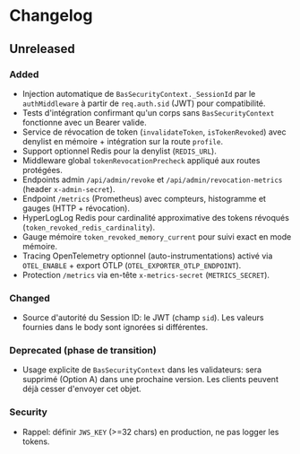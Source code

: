 # Changelog

## Unreleased
### Added
- Injection automatique de `BasSecurityContext._SessionId` par le `authMiddleware` à partir de `req.auth.sid` (JWT) pour compatibilité.
- Tests d'intégration confirmant qu'un corps sans `BasSecurityContext` fonctionne avec un Bearer valide.
- Service de révocation de token (`invalidateToken`, `isTokenRevoked`) avec denylist en mémoire + intégration sur la route `profile`.
 - Support optionnel Redis pour la denylist (`REDIS_URL`).
 - Middleware global `tokenRevocationPrecheck` appliqué aux routes protégées.
 - Endpoints admin `/api/admin/revoke` et `/api/admin/revocation-metrics` (header `x-admin-secret`).
 - Endpoint `/metrics` (Prometheus) avec compteurs, histogramme et gauges (HTTP + révocation).
 - HyperLogLog Redis pour cardinalité approximative des tokens révoqués (`token_revoked_redis_cardinality`).
 - Gauge mémoire `token_revoked_memory_current` pour suivi exact en mode mémoire.
 - Tracing OpenTelemetry optionnel (auto-instrumentations) activé via `OTEL_ENABLE` + export OTLP (`OTEL_EXPORTER_OTLP_ENDPOINT`).
 - Protection `/metrics` via en-tête `x-metrics-secret` (`METRICS_SECRET`).

### Changed
- Source d'autorité du Session ID: le JWT (champ `sid`). Les valeurs fournies dans le body sont ignorées si différentes.

### Deprecated (phase de transition)
- Usage explicite de `BasSecurityContext` dans les validateurs: sera supprimé (Option A) dans une prochaine version. Les clients peuvent déjà cesser d'envoyer cet objet.

### Security
- Rappel: définir `JWS_KEY` (>=32 chars) en production, ne pas logger les tokens.
